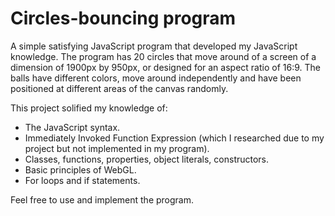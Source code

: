 # Circles-bouncing program
A simple satisfying JavaScript program that developed my JavaScript knowledge.
The program has 20 circles that move around of a screen of a dimension of 1900px by 950px, or designed for an aspect ratio of 16:9.
The balls have different colors, move around independently and have been positioned at different areas of the canvas randomly.

This project solified my knowledge of:
* The JavaScript syntax.
* Immediately Invoked Function Expression (which I researched due to my project but not implemented in my program).
* Classes, functions, properties, object literals, constructors.
* Basic principles of WebGL.
* For loops and if statements.

Feel free to use and implement the program.
